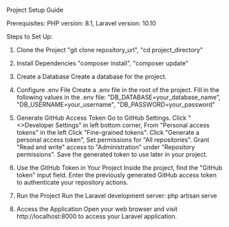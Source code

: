 Project Setup Guide

Prerequisites:
PHP version: 8.1,
Laravel version: 10.10

Steps to Set Up:
1. Clone the Project
"git clone repository_url",
"cd project_directory"

2. Install Dependencies
"composer install",
"composer update"

3. Create a Database
Create a database for the project.

4. Configure .env File
Create a .env file in the root of the project.
Fill in the following values in the .env file:
"DB_DATABASE=your_database_name",
"DB_USERNAME=your_username",
"DB_PASSWORD=your_password"

5. Generate GitHub Access Token
Go to GitHub Settings.
Click "<>Developer Settings" in left bottom corner,
From "Personal access tokens" in the left Click "Fine-grained tokens".
Click "Generate a personal access token",
Set permissions for "All repositories".
Grant "Read and write" access to "Administration" under "Repository permissions".
Save the generated token to use later in your project.

6. Use the GitHub Token in Your Project
Inside the project, find the "GitHub token" input field.
Enter the previously generated GitHub access token to authenticate your repository actions.

7. Run the Project
Run the Laravel development server:
php artisan serve

8. Access the Application
Open your web browser and visit http://localhost:8000 to access your Laravel application.
